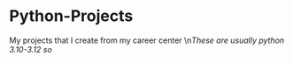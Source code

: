 # Python-Projects
My projects that I create from my career center
  \n*These are usually python 3.10-3.12 so* 
